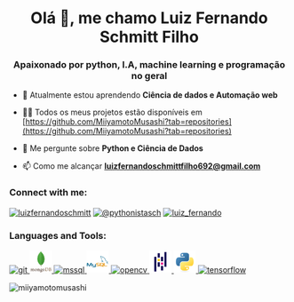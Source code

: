 <h1 align="center">Olá 👋, me chamo Luiz Fernando Schmitt Filho</h1>
<h3 align="center">Apaixonado por python, I.A, machine learning e programação no geral</h3>

- 🌱 Atualmente estou aprendendo **Ciência de dados e Automação web**

- 👨‍💻 Todos os meus projetos estão disponíveis em [https://github.com/MiiyamotoMusashi?tab=repositories](https://github.com/MiiyamotoMusashi?tab=repositories)

- 💬 Me pergunte sobre **Python e Ciência de Dados**

- 📫 Como me alcançar **luizfernandoschmittfilho692@gmail.com**

<h3 align="left">Connect with me:</h3>
<p align="left">
<a href="https://kaggle.com/luizfernandoschmitt" target="blank"><img align="center" src="https://raw.githubusercontent.com/rahuldkjain/github-profile-readme-generator/master/src/images/icons/Social/kaggle.svg" alt="luizfernandoschmitt" height="30" width="40" /></a>
<a href="https://instagram.com/@pythonistasch" target="blank"><img align="center" src="https://raw.githubusercontent.com/rahuldkjain/github-profile-readme-generator/master/src/images/icons/Social/instagram.svg" alt="@pythonistasch" height="30" width="40" /></a>
<a href="https://codeforces.com/profile/luiz_fernando" target="blank"><img align="center" src="https://raw.githubusercontent.com/rahuldkjain/github-profile-readme-generator/master/src/images/icons/Social/codeforces.svg" alt="luiz_fernando" height="30" width="40" /></a>
</p>

<h3 align="left">Languages and Tools:</h3>
<p align="left"> <a href="https://git-scm.com/" target="_blank" rel="noreferrer"> <img src="https://www.vectorlogo.zone/logos/git-scm/git-scm-icon.svg" alt="git" width="40" height="40"/> </a> <a href="https://www.mongodb.com/" target="_blank" rel="noreferrer"> <img src="https://raw.githubusercontent.com/devicons/devicon/master/icons/mongodb/mongodb-original-wordmark.svg" alt="mongodb" width="40" height="40"/> </a> <a href="https://www.microsoft.com/en-us/sql-server" target="_blank" rel="noreferrer"> <img src="https://www.svgrepo.com/show/303229/microsoft-sql-server-logo.svg" alt="mssql" width="40" height="40"/> </a> <a href="https://www.mysql.com/" target="_blank" rel="noreferrer"> <img src="https://raw.githubusercontent.com/devicons/devicon/master/icons/mysql/mysql-original-wordmark.svg" alt="mysql" width="40" height="40"/> </a> <a href="https://opencv.org/" target="_blank" rel="noreferrer"> <img src="https://www.vectorlogo.zone/logos/opencv/opencv-icon.svg" alt="opencv" width="40" height="40"/> </a> <a href="https://pandas.pydata.org/" target="_blank" rel="noreferrer"> <img src="https://raw.githubusercontent.com/devicons/devicon/2ae2a900d2f041da66e950e4d48052658d850630/icons/pandas/pandas-original.svg" alt="pandas" width="40" height="40"/> </a> <a href="https://www.python.org" target="_blank" rel="noreferrer"> <img src="https://raw.githubusercontent.com/devicons/devicon/master/icons/python/python-original.svg" alt="python" width="40" height="40"/> </a> <a href="https://www.tensorflow.org" target="_blank" rel="noreferrer"> <img src="https://www.vectorlogo.zone/logos/tensorflow/tensorflow-icon.svg" alt="tensorflow" width="40" height="40"/> </a> </p>

<p><img align="center" src="https://github-readme-stats.vercel.app/api/top-langs?username=miiyamotomusashi&show_icons=true&locale=en&layout=compact" alt="miiyamotomusashi" /></p>
